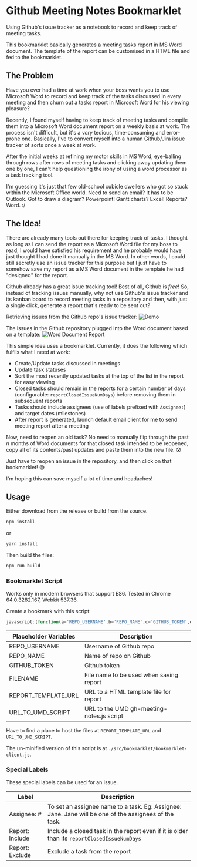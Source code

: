 # Github Meeting Notes Bookmarklet

Using Github's issue tracker as a notebook to record and keep track of meeting tasks. 

This bookmarklet basically generates a meeting tasks report in MS Word document. The template of the report can be customised in a HTML file and fed to the bookmarklet.


## The Problem
Have you ever had a time at work when your boss wants you to use Microsoft Word to record and keep track of the tasks discussed in every meeting and then churn out a tasks report in Microsoft Word for his viewing pleasure?

Recently, I found myself having to keep track of meeting tasks and compile them into a Microsoft Word document report on a weekly basis at work. The process isn't difficult, but it's a _very_ tedious, time-consuming and error-prone one. Basically, I've to convert myself into a human Github/Jira issue tracker of sorts once a week at work.

After the initial weeks at refining my motor skills in MS Word, eye-balling through rows after rows of meeting tasks and clicking away updating them one by one, I can't help questioning the irony of using a word processor as a task tracking tool.

I'm guessing it's just that few old-school cubicle dwellers who got so stuck within the Microsoft Office world. Need to send an email? It has to be Outlook. Got to draw a diagram? Powerpoint! Gantt charts? Excel! Reports? Word. :/

## The Idea!
There are already many tools out there for keeping track of tasks. I thought as long as I can send the report as a Microsoft Word file for my boss to read, I would have satisfied his requirement and he probably would have just thought I had done it manually in the MS Word. In other words, I could still secretly use an issue tracker for this purpose but I just have to somehow save my report as a MS Word document in the template he had "designed" for the report. 

Github already has a great issue tracking tool! Best of all, Github is _free_!
So, instead of tracking issues manually, why not use Github's issue tracker and its kanban board to record meeting tasks in a repository 
and then, with just a single click, generate a report that's ready to be sent out?

Retrieving issues from the Github repo's issue tracker:
![Demo](https://i.imgur.com/f6987td.gif)

The issues in the Github repository plugged into the Word document based on a template:
![Word Document Report](https://i.imgur.com/ccCsD3rl.png)

This simple idea uses a bookmarklet. Currently, it does the following which fulfils what I need at work:
- Create/Update tasks discussed in meetings
- Update task statuses
- Sort the most recently updated tasks at the top of the list in the report for easy viewing
- Closed tasks should remain in the reports for a certain number of days (configurable: `reportClosedIssueNumDays`) before removing them in subsequent reports
- Tasks should include assignees (use of labels prefixed with `Assignee:`) and target dates (milestones)
- After report is generated, launch default email client for me to send meeting report after a meeting

Now, need to reopen an old task? No need to manually flip through the past _n_ months of Word documents for that closed task intended 
to be reopened, copy all of its contents/past updates and paste them into the new file. :cold_sweat:

Just have to reopen an issue in the repository, and then click on that bookmarklet! :sweat_smile:

I'm hoping this can save myself a lot of time and headaches!

## Usage
Either download from the release or build from the source.
```javascript
npm install
```
or
```javascript
yarn install
```

Then build the files:
```javascript
npm run build
```

### Bookmarklet Script
Works only in modern browsers that support ES6. Tested in Chrome 64.0.3282.167, Webkit 537.36.

Create a bookmark with this script:
```javascript
javascript:(function(a='REPO_USERNAME',b='REPO_NAME',c='GITHUB_TOKEN',d='FILENAME',e='REPORT_TEMPLATE_URL',f='URL_TO_UMD_SCRIPT',g=30){const i=`eval(\`(${async function(j,k,l,m,n,o,p){const q=async v=>{try{return 200===(await fetch(v,{method:'HEAD',cache:'no-cache'})).status}catch(w){return!1}},r=await q(o);if(!r)return alert('Error: Cannot find main script file.'),window.close(),!1;const t=await q(n);if(!t)return alert('Error: Cannot find template file.'),window.close(),!1;const u=document.createElement('script');u.src=o,document.body.appendChild(u),u.addEventListener('load',async()=>{const v=GhMeetingNotebook.bookmarklet,w=await(await fetch(n)).text();v({token:l,repo:{owner:j,name:k},report:{filenamePrefix:m,closedIssuesNumDays:p,templateHtml:w}})})}.toString()})('${a}', '${b}', '${c}', '${d}', '${e}', '${f}', '${g}')\`)`;window.open(`javascript:${i}`,'_blank')})();
```
| Placeholder Variables | Description |
| --- | ---- |
| REPO_USERNAME | Username of Github repo |
| REPO_NAME | Name of repo on Github |
| GITHUB_TOKEN | Github token |
| FILENAME | File name to be used when saving report |
| REPORT_TEMPLATE_URL | URL to a HTML template file for report |
| URL_TO_UMD_SCRIPT | URL to the UMD gh-meeting-notes.js script |

Have to find a place to host the files at `REPORT_TEMPLATE_URL` and `URL_TO_UMD_SCRIPT`.

The un-minified version of this script is at `./src/bookmarklet/bookmarklet-client.js`. 

### Special Labels
These special labels can be used for an issue.

| Label | Description |
| --- | ---- |
| Assignee: # | To set an assignee name to a task. Eg: Assignee: Jane. Jane will be one of the assignees of the task. |
| Report: Include | Include a closed task in the report even if it is older than its `reportClosedIssueNumDays`  |
| Report: Exclude | Exclude a task from the report |
